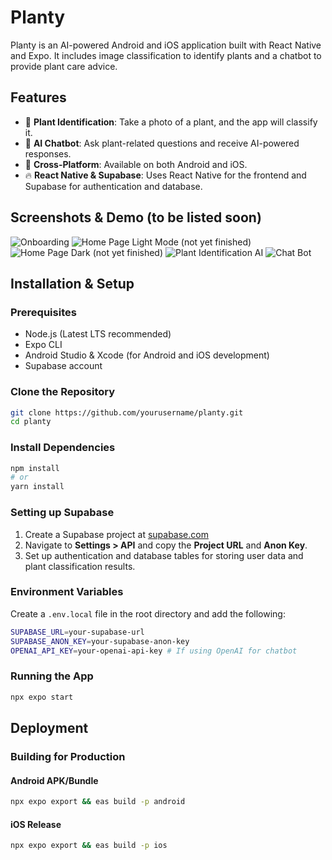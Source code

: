 # Planty

Planty is an AI-powered Android and iOS application built with React Native and Expo. It includes image classification to identify plants and a chatbot to provide plant care advice.

## Features
- 🌱 **Plant Identification**: Take a photo of a plant, and the app will classify it.
- 🤖 **AI Chatbot**: Ask plant-related questions and receive AI-powered responses.
- 📱 **Cross-Platform**: Available on both Android and iOS.
- 🔥 **React Native & Supabase**: Uses React Native for the frontend and Supabase for authentication and database.

## Screenshots & Demo (to be listed soon)
![Onboarding](assets/screenshots/onboarding.png)
![Home Page Light Mode (not yet finished)](assets/screenshots/homepage_light.png)
![Home Page Dark (not yet finished)](assets/screenshots/homepage_dark.jpeg)
![Plant Identification AI](assets/screenshots/classification.png)
![Chat Bot](assets/screenshots/chatbot.png)



## Installation & Setup

### Prerequisites
- Node.js (Latest LTS recommended)
- Expo CLI
- Android Studio & Xcode (for Android and iOS development)
- Supabase account

### Clone the Repository
```sh
git clone https://github.com/yourusername/planty.git
cd planty
```

### Install Dependencies
```sh
npm install
# or
yarn install
```

### Setting up Supabase
1. Create a Supabase project at [supabase.com](https://supabase.com/)
2. Navigate to **Settings > API** and copy the **Project URL** and **Anon Key**.
3. Set up authentication and database tables for storing user data and plant classification results.

### Environment Variables
Create a `.env.local` file in the root directory and add the following:
```sh
SUPABASE_URL=your-supabase-url
SUPABASE_ANON_KEY=your-supabase-anon-key
OPENAI_API_KEY=your-openai-api-key # If using OpenAI for chatbot
```

### Running the App
```sh
npx expo start
```

## Deployment
### Building for Production
#### Android APK/Bundle
```sh
npx expo export && eas build -p android
```

#### iOS Release
```sh
npx expo export && eas build -p ios
```
